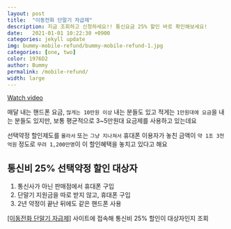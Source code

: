 ```yaml
---
layout: post
title:  "이동전화 단말기 자급제"
description: 지금 조회하고 신청하세요!! 통신요금 25% 할인 바로 확인해보세요!
date:   2021-01-01 10:22:30 +0900
categories: jekyll update
img: bummy-mobile-refund/bummy-mobile-refund-1.jpg
categories: [one, two]
color: 1976D2
author: Bummy
permalink: /mobile-refund/
width: large
---
```

[Watch video](https://www.youtube.com/watch?v=kyHFBybC3RI)

매달 내는 핸드폰 요금, ``많게는 10만원 이상`` 내는 분들도 있고 적게는 ``1만원대에 요금``을 내는 분들도 있지만, 보통 평균적으로 3~5만원대 요금제를 사용하고 있는데요

선택약정 할인제도를 ``몰라서`` 또는 ``그냥 지나쳐서`` 휴대폰 이용자가 놓친 금액이 ``약 1조 3천억원`` 정도로 ``무려 1,200만명``이 이 할인혜택을 놓치고 있다고 해요

## 통신비 25% 선택약정 할인 대상자

1. 통신사가 아닌 판매점에서 휴대폰 구입
1. 단말기 지원금을 따로 받지 않고, 휴대폰 구입
1. 2년 약정이 끝난 뒤에도 같은 핸드폰 사용

[[이동전화 단말기 자급제]][a] 사이트에 접속해 통신비 25% 할인이 대상자인지 조회

[a]: https://www.imei.kr/

<style>
.page-container {max-width: 1000px}
</style>